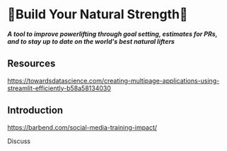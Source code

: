 # 🔨Build Your Natural Strength🔨
_**A tool to improve powerlifting through goal setting, estimates for  PRs, and to stay up to date on the world's best natural lifters**_

## Resources
https://towardsdatascience.com/creating-multipage-applications-using-streamlit-efficiently-b58a58134030

## Introduction 
https://barbend.com/social-media-training-impact/

Discuss


[comment]: <> (## Tool Description )

[comment]: <> (Data Storyteller is an AI based tool that can take a data set, identify patterns in the data, can interpret the result, )

[comment]: <> (and can then produce an output story that is understandable to a business user based on the context. It is able to)

[comment]: <> (pro-actively analyse data on behalf of users and generate smart feeds using natural language generation techniques )

[comment]: <> (which can then be consumed easily by business users with very less efforts. The application has been built keeping in )

[comment]: <> (mind a rather elementary user and is hence, easily usable and understandable. This also uses a )

[comment]: <> (**multipage implementation** of Streamlit Library using Class based pages. )

[comment]: <> (## Features )

[comment]: <> (Given data/analytics output, the tool can:-)

[comment]: <> (- turn the data into interactive data stories based on the given data )

[comment]: <> (- generate deep insights, infer pattern and help in business decisions.)

[comment]: <> (- provide personalization profiles; these could be represented as meta data describing what would be of interest to a given user.)

[comment]: <> (- generate reports understandable to a business user with interactive and intuitive interface.)

[comment]: <> (## 📝 Module-Wise Description)

[comment]: <> (The application also uses Streamlit for a multiclass page implementation which can be viewed in the `multipage.py` file. The UI of the application can be seen here. The application is divided into multiple modules, each of which have been described below.)

[comment]: <> (![UI of the application]&#40;https://i.stack.imgur.com/MOVpz.png&#41;)


[comment]: <> (_📌 **Data Upload**_ <br/>)

[comment]: <> (This module deals with the data upload. It can take csv and excel files. As soon as the data is uploaded, it creates a copy of the data to ensure that we don't have to read the data multiple times. It also saves the columns and their data types along with displaying them for the user. This is used to upload and save the data and it's column types which will be further needed at a later stage. )

[comment]: <> (_📌 **Change Metadata**_ <br/>)

[comment]: <> (Once the column types are saved in the metadata, we need to give the user the option to change the type. This is to ensure that the automatic column tagging can be overridden if the user wishes. For example a binary column with 0 and 1s can be tagged as numerical and the user might have to correct it. The three data types available are:)

[comment]: <> (* Numerical )

[comment]: <> (* Categorical )

[comment]: <> (* Object)

[comment]: <> (The correction happens immediately and is saved at that moment. )

[comment]: <> (_📌 **Machine Learning**_ <br/>)

[comment]: <> (This section automates the process of machine learning by giving the user the option to select X and y variables and letting us do everything else. The user can specify which columns they need for machine learning and then select the type of process - regression and classficiation. The application selects multiple models and saves the best one as a binary `.sav` file to be used in the future for inferencing. The accuracy or R2 score is shown right then and there with the model running in the background.  )

[comment]: <> (_📌 **Data Visualization**_ <br/>)

[comment]: <> (_📌 **Y-Parameter Optimization**_ <br/>)

[comment]: <> (## Technology Stack )

[comment]: <> (1. Python )

[comment]: <> (2. Streamlit )

[comment]: <> (3. Pandas)

[comment]: <> (4. Scikit-Learn)

[comment]: <> (5. Seaborn)

[comment]: <> (# How to Run )

[comment]: <> (- Clone the repository)

[comment]: <> (- Setup Virtual environment)

[comment]: <> (```)

[comment]: <> ($ python3 -m venv env)

[comment]: <> (```)

[comment]: <> (- Activate the virtual environment)

[comment]: <> (```)

[comment]: <> ($ source env/bin/activate)

[comment]: <> (```)

[comment]: <> (- Install dependencies using)

[comment]: <> (```)

[comment]: <> ($ pip install -r requirements.txt)

[comment]: <> (```)

[comment]: <> (- Run Streamlit)

[comment]: <> (```)

[comment]: <> ($ streamlit run app.py)

[comment]: <> (```)

[comment]: <> (## Other Content)

[comment]: <> (**[Video Walkthrough]&#40;https://drive.google.com/file/d/1C-WMgJ6tLfVMAz4mS-OQF9-9-0GhgSWJ/view?usp=sharing&#41;**)

[comment]: <> (**[Presentation]&#40;https://drive.google.com/file/d/1vlmXN_wNQdf6Y_hpVKV2QD1ub80izIiK/view?usp=sharing&#41;**)

[comment]: <> (## 🤝 How to Contribute? [3])

[comment]: <> (- Take a look at the Existing Issues or create your own Issues!)

[comment]: <> (- Wait for the Issue to be assigned to you after which you can start working on it.)

[comment]: <> (- Fork the Repo and create a Branch for any Issue that you are working upon.)

[comment]: <> (- Create a Pull Request which will be promptly reviewed and suggestions would be added to improve it.)

[comment]: <> (- Add Screenshots to help us know what this Script is all about.)


[comment]: <> (# 👨‍💻 Contributors ✨)

[comment]: <> (<table>)

[comment]: <> (  <tr>)

[comment]: <> (    <td align="center"><a href="https://github.com/prakharrathi25"><img src="https://avatars.githubusercontent.com/u/38958532?v=4" width="100px;" alt=""/><br /><sub><b>Prakhar Rathi</b></sub></a><br /></td>)

[comment]: <> (    <td align="center"><a href="https://github.com/mpLogics"><img src="https://avatars.githubusercontent.com/u/48443496?v=4" width="100px;" alt=""/><br /><sub><b>Manav Prabhakar</b></sub></a><br /></td>)

[comment]: <> (    <td align="center"><a href="https://github.com/salilsaxena"><img src="https://avatars.githubusercontent.com/u/54006908?v=4" width="100px;" alt=""/><br /><sub><b>Salil Sxena</b></sub></a><br /></td> )

[comment]: <> (  </tr>)

[comment]: <> (</table>)

[comment]: <> (## References )

[comment]: <> ([1] SAP Hackathon: https://sap-code.hackerearth.com/challenges/hackathon/sap-code/custom-tab/data-4-storytelling/#Data%204%20Storytelling &#40;used for the `README.md` introduction&#41;)

[comment]: <> ([2] Gartner: https://www.gartner.com/en/documents/3982132)

[comment]: <> ([3] Soumyajit Behera: https://github.com/soumyajit4419/MedHub_360)


[comment]: <> (## Contact)

[comment]: <> (For any feedback or queries, please reach out to [prakharrathi25@gmail.com]&#40;prakharrathi25@gmail.com&#41;.)

[comment]: <> (Note: The project is only for education purposes, no plagiarism is intended.)